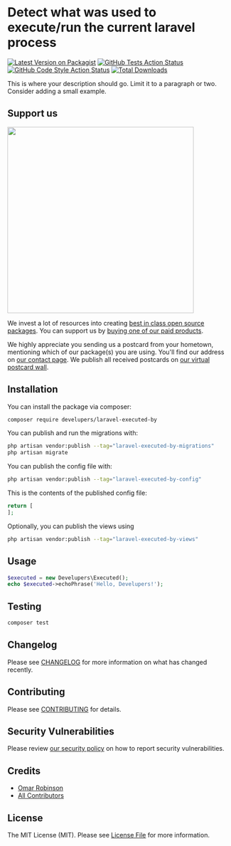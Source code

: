# Detect what was used to execute/run the current laravel process

[![Latest Version on Packagist](https://img.shields.io/packagist/v/develupers/laravel-executed-by.svg?style=flat-square)](https://packagist.org/packages/develupers/laravel-executed-by)
[![GitHub Tests Action Status](https://img.shields.io/github/actions/workflow/status/develupers/laravel-executed-by/run-tests.yml?branch=main&label=tests&style=flat-square)](https://github.com/develupers/laravel-executed-by/actions?query=workflow%3Arun-tests+branch%3Amain)
[![GitHub Code Style Action Status](https://img.shields.io/github/actions/workflow/status/develupers/laravel-executed-by/fix-php-code-style-issues.yml?branch=main&label=code%20style&style=flat-square)](https://github.com/develupers/laravel-executed-by/actions?query=workflow%3A"Fix+PHP+code+style+issues"+branch%3Amain)
[![Total Downloads](https://img.shields.io/packagist/dt/develupers/laravel-executed-by.svg?style=flat-square)](https://packagist.org/packages/develupers/laravel-executed-by)

This is where your description should go. Limit it to a paragraph or two. Consider adding a small example.

## Support us

[<img src="https://github-ads.s3.eu-central-1.amazonaws.com/laravel-executed-by.jpg?t=1" width="419px" />](https://spatie.be/github-ad-click/laravel-executed-by)

We invest a lot of resources into creating [best in class open source packages](https://spatie.be/open-source). You can support us by [buying one of our paid products](https://spatie.be/open-source/support-us).

We highly appreciate you sending us a postcard from your hometown, mentioning which of our package(s) you are using. You'll find our address on [our contact page](https://spatie.be/about-us). We publish all received postcards on [our virtual postcard wall](https://spatie.be/open-source/postcards).

## Installation

You can install the package via composer:

```bash
composer require develupers/laravel-executed-by
```

You can publish and run the migrations with:

```bash
php artisan vendor:publish --tag="laravel-executed-by-migrations"
php artisan migrate
```

You can publish the config file with:

```bash
php artisan vendor:publish --tag="laravel-executed-by-config"
```

This is the contents of the published config file:

```php
return [
];
```

Optionally, you can publish the views using

```bash
php artisan vendor:publish --tag="laravel-executed-by-views"
```

## Usage

```php
$executed = new Develupers\Executed();
echo $executed->echoPhrase('Hello, Develupers!');
```

## Testing

```bash
composer test
```
## Changelog

Please see [CHANGELOG](CHANGELOG.md) for more information on what has changed recently.

## Contributing

Please see [CONTRIBUTING](CONTRIBUTING.md) for details.

## Security Vulnerabilities

Please review [our security policy](../../security/policy) on how to report security vulnerabilities.

## Credits

- [Omar Robinson](https://github.com/OmarRobinson)
- [All Contributors](../../contributors)

## License

The MIT License (MIT). Please see [License File](LICENSE.md) for more information.

